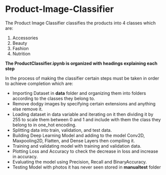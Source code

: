 # Product-Image-Classifier
The Product Image Classifier classifies the products into 4 classes which are:
1. Accessories
2. Beauty
3. Fashion
4. Nutrition

**The ProductClassifier.ipynb is organized with headings explaining each step**

In the process of making the classifier certain steps must be taken in order to achieve completion which are:
- Importing Dataset in **data** folder and organizing them into folders according to the classes they belong to.
- Remove dodgy images by specifying certain extensions and anything else remove it.
- Loading dataset in data variable and iterating on it then dividing it by 255 to scale them between 0 and 1 and include with them the class they belong to in one_hot encoding.
- Splitting data into train, validation, and test data.
- Building Deep Learning Model and adding to the model Conv2D, Maxpooling2D, Flatten, and Dense Layers then compiling it.
- Training and validating model with training and validation data.
- Plotting Loss and Accuracy to check the decrease in loss and increase in accuracy.
- Evaluating the model using Precision, Recall and BinaryAccuracy.
- Testing Model with photos it has never seen stored in **manualtest** folder

